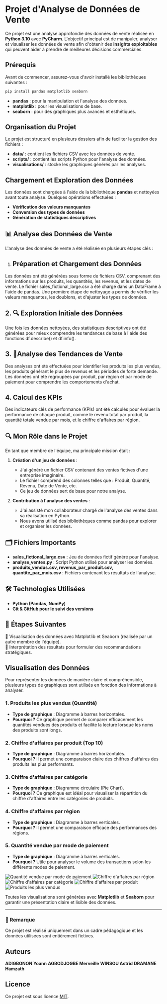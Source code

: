 
# Projet d'Analyse de Données de Vente

Ce projet est une analyse approfondie des données de vente réalisée en **Python 3.10** avec **PyCharm**. L'objectif principal est de manipuler, analyser et visualiser les données de vente afin d'obtenir des **insights exploitables** qui peuvent aider à prendre de meilleures décisions commerciales.

## Prérequis

Avant de commencer, assurez-vous d'avoir installé les bibliothèques suivantes :

```sh
pip install pandas matplotlib seaborn
```

- **pandas** : pour la manipulation et l'analyse des données.
- **matplotlib** : pour les visualisations de base.
- **seaborn** : pour des graphiques plus avancés et esthétiques.

## Organisation du Projet

Le projet est structuré en plusieurs dossiers afin de faciliter la gestion des fichiers :

- **data/** : contient les fichiers CSV avec les données de vente.
- **scripts/** : contient les scripts Python pour l'analyse des données.
- **visualisations/** : stocke les graphiques générés par les analyses.

## Chargement et Exploration des Données

Les données sont chargées à l'aide de la bibliothèque **pandas** et nettoyées avant toute analyse. Quelques opérations effectuées :

- **Vérification des valeurs manquantes**
- **Conversion des types de données**
- **Génération de statistiques descriptives**


## 📊 Analyse des Données de Vente  
L'analyse des données de vente a été réalisée en plusieurs étapes clés :

 1. ## Préparation et Chargement des Données

Les données ont été générées sous forme de fichiers CSV, comprenant des informations sur les produits, les quantités, les revenus, et les dates de vente.
Le fichier sales_fictional_large.csv a été chargé dans un DataFrame à l'aide de pandas.
Une première étape de nettoyage a permis de vérifier les valeurs manquantes, les doublons, et d'ajuster les types de données.
## 2. 🔍 Exploration Initiale des Données

Une fois les données nettoyées, des statistiques descriptives ont été générées pour mieux comprendre les tendances de base à l'aide des fonctions df.describe() et df.info().
 ## 3. 📝Analyse des Tendances de Vente

Des analyses ont été effectuées pour identifier les produits les plus vendus, les produits générant le plus de revenus et les périodes de forte demande.
Les données ont été regroupées par produit, par région et par mode de paiement pour comprendre les comportements d'achat.
## 4. Calcul des KPIs

Des indicateurs clés de performance (KPIs) ont été calculés pour évaluer la performance de chaque produit, comme le revenu total par produit, la quantité totale vendue par mois, et le chiffre d'affaires par région.  

## 🔍 Mon Rôle dans le Projet  
En tant que membre de l'équipe, ma principale mission était :  
1. **Création d'un jeu de données** :  
   - J'ai généré un fichier CSV contenant des ventes fictives d'une entreprise imaginaire.  
   - Le fichier comprend des colonnes telles que : Produit, Quantité, Revenu, Date de Vente, etc.  
   - Ce jeu de données sert de base pour notre analyse.  

2. **Contribution à l'analyse des ventes** :  
   - J'ai assisté mon collaborateur chargé de l'analyse des ventes dans sa réalisation en Python.  
   - Nous avons utilisé des bibliothèques comme pandas pour explorer et organiser les données.  

## 🗂 Fichiers Importants  
- **sales_fictional_large.csv** : Jeu de données fictif généré pour l'analyse.  
- **analyse_ventes.py** : Script Python utilisé pour analyser les données.  
- **produits_vendus.csv, revenus_par_produit.csv, quantite_par_mois.csv** : Fichiers contenant les résultats de l'analyse.  

## 🛠 Technologies Utilisées  
- **Python (Pandas, NumPy)**  
- **Git & GitHub pour le suivi des versions**  

## 📌 Étapes Suivantes  
🔹 Visualisation des données avec Matplotlib et Seaborn (réalisée par un autre membre de l'équipe).  
🔹 Interprétation des résultats pour formuler des recommandations stratégiques.  
## Visualisation des Données

Pour représenter les données de manière claire et compréhensible, plusieurs types de graphiques sont utilisés en fonction des informations à analyser.

### 1. Produits les plus vendus (Quantité)
   - **Type de graphique** : Diagramme à barres horizontales.
   - **Pourquoi ?** Ce graphique permet de comparer efficacement les quantités vendues des produits et facilite la lecture lorsque les noms des produits sont longs.

### 2. Chiffre d'affaires par produit (Top 10)
   - **Type de graphique** : Diagramme à barres horizontales.
   - **Pourquoi ?** Il permet une comparaison claire des chiffres d'affaires des produits les plus performants.

### 3. Chiffre d'affaires par catégorie
   - **Type de graphique** : Diagramme circulaire (Pie Chart).
   - **Pourquoi ?** Ce graphique est idéal pour visualiser la répartition du chiffre d'affaires entre les catégories de produits.

### 4. Chiffre d'affaires par région
   - **Type de graphique** : Diagramme à barres verticales.
   - **Pourquoi ?** Il permet une comparaison efficace des performances des régions.

### 5. Quantité vendue par mode de paiement
   - **Type de graphique** : Diagramme à barres verticales.
   - **Pourquoi ?** Utile pour analyser le volume des transactions selon les différents modes de paiement.


![ Quantité vendue par mode de paiement](https://github.com/user-attachments/assets/2bf18a4a-28b9-421b-8a86-7a9f681fe357)
![Chiffre d'affaires par région](https://github.com/user-attachments/assets/22c93a67-1011-427d-92d3-e8638aa6aa69)
![Chiffre d'affaires par catégorie](https://github.com/user-attachments/assets/a63e81f8-6c8a-4566-96e9-7002fd834194)
![Chiffre d'affaires par produit](https://github.com/user-attachments/assets/5f531158-348e-458c-a9b7-5c8535af420b)
![Produits les plus vendus](https://github.com/user-attachments/assets/d79965f5-c628-43a1-a2c2-9b6d4dfe5222)

Toutes les visualisations sont générées avec **Matplotlib** et **Seaborn** pour garantir une présentation claire et lisible des données.

---

### 📢 Remarque  
Ce projet est réalisé uniquement dans un cadre pédagogique et les données utilisées sont entièrement fictives.  

## Auteurs

**ADIGBONON Yoann**
**AGBODJOGBE Merveille**
**WINSOU Astrid**
**DRAMANE Hamzath**

## Licence

Ce projet est sous licence [MIT](LICENSE).

